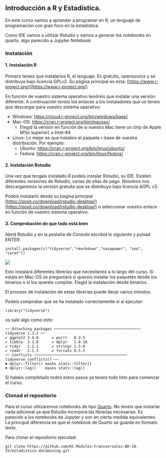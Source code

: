 ## Introducción a R y Estadística.

En este curso vamos a aprender a programar en R, un lenguaje de programación con gran foco en la estadística.

Como IDE vamos a utilizar Rstudio y vamos a generar los notebooks en quarto, algo parecido a Jupyter Notebook.

### Instalación

#### 1. Instalación R

Primero teneis que instalarlos R, el lenguaje. Es gratuito, opensource y se distribuye bajo licencia GPLv2. Su página principal es esta: [https://www.r-project.org/](https://www.r-project.org/)

En función de vuestro sistema operativo tendréis que instalar una versión diferente. A continuación teneis los enlaces a los instaladores que os teneis que descargar para vuestro sistema operativo:

*   Windows: https://cloud.r-project.org/bin/windows/base/ 
*   Mac-OS: https://cran.r-project.org/bin/macosx/
    - Elegid la versión en función de si vuestro Mac tiene un chip de Apple M1(o superior) o Intel-64
*   Linux: Lo mejor es que instaleis el paquete r-base de vuestra distribución. Por ejemplo:
    - Ubuntu: https://cran.r-project.org/bin/linux/ubuntu/
    - Fedora: https://cran.r-project.org/bin/linux/fedora/

#### 2. Instalación Rstudio

Una vez que tengais instalado R podeis instalar Rstudio, su IDE. Existen diferentes versiones de Rstudio, varias de ellas de pago. Nosotros nos descargaremos la versión gratuita que se distribuye bajo licencia AGPL v3.

Podeis instalarlo desde su página principal [https://posit.co/download/rstudio-desktop/](https://posit.co/download/rstudio-desktop/) o seleccionar vuestro enlace en función de vuestro sistema operativo.



#### 3. Comprobación de que todo está bien

Abrid Rstudio y en la pestaña de *Consola* escribid lo siguiente y pulsad ENTER:
```
install.packages(c("tidyverse","rmarkdown","nasapower", "zoo", "caret"))
```
![](pics/rstudio.png)


Esto instalará diferentes librerías que necesitareis a lo largo del curso.
Si estais en Mac-OS os preguntará si quereis instalar los paquetes desde los binarios o si los quereis compilar. Elegid la instalación desde binarios.

El proceso de instalación de estas librerías puede llevar varios minutos.


Podeis comprobar que se ha instalado correctamente si al ejecutar:
```
library("tidyverse")
```

os sale algo como esto:
```
── Attaching packages ─────────────────────────────────────── tidyverse 1.3.2 ──
✔ ggplot2 3.4.0      ✔ purrr   0.3.5 
✔ tibble  3.1.8      ✔ dplyr   1.0.10
✔ tidyr   1.2.1      ✔ stringr 1.5.0 
✔ readr   2.1.3      ✔ forcats 0.5.2 
── Conflicts ────────────────────────────────────────── tidyverse_conflicts() ──
✖ dplyr::filter() masks stats::filter()
✖ dplyr::lag()    masks stats::lag()
```

Si habeis completado todos estos pasos ya teneis todo listo para comenzar el curso.


### Clonad el repositorio

Para el curso utilizaremos notebooks de tipo [Quarto](https://quarto.org/). No teneis que instarlar nada adicional ya que Rstudio incorpora las librerías necesarias.
Es parecido a los notebooks de Jupyter y son en cierta medida equivalentes. La principal diferencia es que el notebook de Quarto se guarda en formato texto.

Para clonar el repositorio ejecutad:
```
git clone https://github.com/KC-Modulos-transversales-BD-IA-IV/estadistica-datamining.git
```



